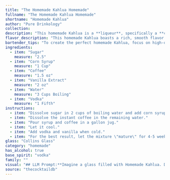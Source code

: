 ```yaml
---
title: "The Homemade Kahlua Homemade"
fullname: "The Homemade Kahlua Homemade"
shortname: "Homemade Kahlua"
author: "Pure Drinkology"
collection:
description: "This homemade Kahlua is a **liqueur**, specifically a **coffee liqueur**. Though not historically accurate, it emulates the process of creating coffee liqueurs that have existed for centuries, likely originating in monasteries where coffee and alcohol were combined for medicinal purposes. "
flavor_description: "This homemade Kahlua boasts a rich, smooth flavor profile. The coffee shines through, offering a robust, slightly bitter base. Sweetness comes from the sugar and corn syrup, balanced by the subtle warmth of vanilla extract. Vodka provides a clean, subtle alcohol bite. The result is a complex, slightly sweet and intensely coffee-flavored liqueur, perfect for sipping or mixing. "
bartender_tips: "To create the perfect homemade Kahlua, focus on high-quality coffee. Brew a strong, fresh pot, let it cool, and use a fine-mesh strainer for a smooth texture. Don't be afraid to experiment with vanilla extract - a few drops go a long way! Let your mixture steep for at least 24 hours to develop complex flavors. Adjust sweetness to your taste, and store in a cool, dark place. "
ingredients:
  - item: "Sugar"
    measure: "2.5"
  - item: "Corn Syrup"
    measure: "1 Cup"
  - item: "Coffee"
    measure: "1.5 oz"
  - item: "Vanilla Extract"
    measure: "2 oz"
  - item: "Water"
    measure: "3 Cups Boiling"
  - item: "Vodka"
    measure: "1 Fifth"
instructions:
  - item: "Dissolve sugar in 2 cups of boiling water and add corn syrup."
  - item: "Dissolve the instant coffee in the remaining water."
  - item: "Pour syrup and coffee in a gallon jug."
  - item: "Let it cool."
  - item: "Add vodka and vanilla when cold."
  - item: "For the best result, let the mixture \"mature\" for 4-5 weeks."
glass: "Collins Glass"
category: "homemade"
has_alcohol: true
base_spirit: "vodka"
family: ""
visual: "## LLM Prompt:**Imagine a glass filled with Homemade Kahlua. Describe its appearance using vivid imagery and sensory details. Consider the following elements:*** **Color:** What shade of brown is it? Is it deep and rich, or lighter and more translucent? * **Texture:** Is it thick and syrupy, or more watery and runny? Does it have any visible particles?* **Aroma:** What scent does it give off? Is it strong and bold, or subtle and sweet?* **Light:** How does the liquid reflect light? Does it shimmer or have a dull finish? **Bonus:** Include a comparison to a familiar drink or object to help readers visualize the Homemade Kahlua. **Example:** The homemade Kahlua, poured into a chilled shot glass, resembled molten chocolate, its rich brown hue tinged with a hint of amber. The thick syrupy liquid seemed to move slowly, clinging to the sides of the glass, while a subtle aroma of coffee and vanilla wafted upwards, promising a luxurious taste. "
source: "thecocktaildb"
---
```


